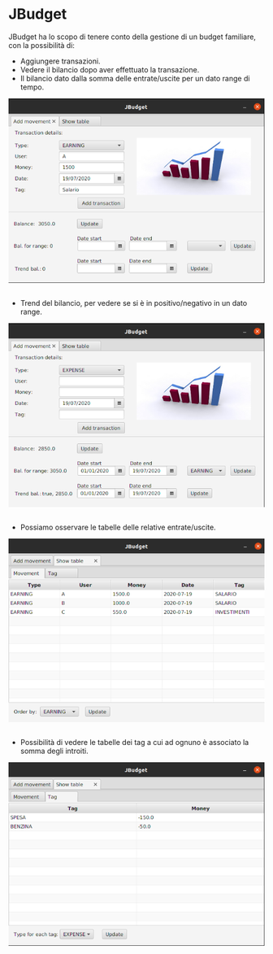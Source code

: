 # JBudget

JBudget ha lo scopo di tenere conto della gestione di un budget familiare, con la possibilità di:

* Aggiungere transazioni.
* Vedere il bilancio dopo aver effettuato la transazione.
* Il bilancio dato dalla somma delle entrate/uscite per un dato range di tempo.

![Aggiunta di una transazione.](doc/screenshot/add_movement.png)

```
```

* Trend del bilancio, per vedere se si è in positivo/negativo in un dato range.

![Azioni del bilancio.](doc/screenshot/see_balance.png)

```
```

* Possiamo osservare le tabelle delle relative entrate/uscite.

![Tabelle transazioni.](doc/screenshot/table_movement.png)

```
```

* Possibilità di vedere le tabelle dei tag a cui ad ognuno è associato la somma degli introiti.

![Tabelle tag.](doc/screenshot/tag_table.png)

